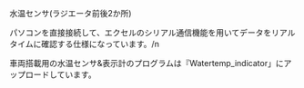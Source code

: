 水温センサ(ラジエータ前後2か所)

パソコンを直接接続して、エクセルのシリアル通信機能を用いてデータをリアルタイムに確認する仕様になっています。/n

車両搭載用の水温センサ&表示計のプログラムは『Watertemp_indicator」にアップロードしています。
